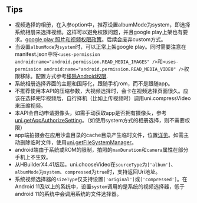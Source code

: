 <!-- ## uni.chooseVideo(options) @choosevideo -->

<!-- UTSAPIJSON.chooseVideo.name -->

<!-- UTSAPIJSON.chooseVideo.description -->

<!-- UTSAPIJSON.chooseVideo.compatibility -->

<!-- UTSAPIJSON.chooseVideo.param -->

<!-- UTSAPIJSON.chooseVideo.returnValue -->

<!-- UTSAPIJSON.chooseVideo.tutorial -->

<!-- UTSAPIJSON.chooseVideo.example -->

<!-- UTSAPIJSON.general_type.name -->

<!-- UTSAPIJSON.general_type.param -->


## Tips
* 视频选择的相册，在入参option中，推荐设置albumMode为system，即选择系统相册来选择视频。这样可以避免权限问题，并且google play上架也有要求。[google play 照片和视频权限政策](https://support.google.com/googleplay/android-developer/answer/14115180)。后续会废弃custom方式。
* 当设置`albumMode`为`system`时，可以正常上架google play。同时需要注意在manifest.json中将`<uses-permission android:name="android.permission.READ_MEDIA_IMAGES" />`和`<uses-permission android:name="android.permission.READ_MEDIA_VIDEO" />`权限移除。配置方式参考[移除Android权限](https://uniapp.dcloud.net.cn/tutorial/app-nativeresource-android.html#removepermissions).
* 系统相册选择界面的主题和国际化，跟随手机rom，而不是跟随app。
* 不推荐使用本API的压缩参数，大视频选择时，会卡在视频选择页面很久。应该在选择完毕视频后，自行择机（比如上传视频时）调用uni.compressVideo来压缩视频。
* 本API会自动申请摄像头，如需手动获取app是否拥有摄像头，参考 [uni.getAppAuthorizeSetting](get-app-authorize-setting.md)。（如使用system方式的相册选择，则不需要权限）
* app端拍摄会在应用沙盒目录的cache目录产生临时文件，位置[详见](file-system-spec.md#cache)。如需主动删除临时文件，使用[uni.getFileSystemManager](get-file-system-manager.md)。
* android端由于系统或ROM的限制，拍照的`maxDuration`和`camera`属性在部分手机上不生效。
* 从HBuilderX4.41版起，uni.chooseVideo在`sourceType`为`['album']`、`albumMode`为`system`、`compressed`为`true`时，支持返回Uri地址。
* 系统视频选择器的`sizeType`仅支持设置`['original']`或`['compressed']`。在Android 11及以上的系统中，设置`system`调用的是系统的视频选择器，低于android 11的系统中会调用系统的文件选择器。

